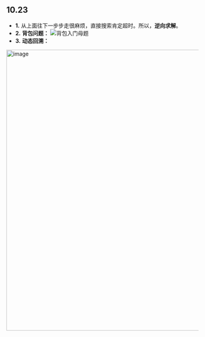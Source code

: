 ## 10.23
- **1.** 从上面往下一步步走很麻烦，直接搜索肯定超时。所以，**逆向求解**。
- **2.** **背包问题：**
![背包入门母题](https://github.com/user-attachments/assets/5eeb1492-76ef-4acf-9792-35f0af160f53)
- **3.** **动态回溯：**
<img width="736" alt="image" src="https://github.com/user-attachments/assets/b7ebe4e9-68a5-4947-aeff-7c7d2817a706">




